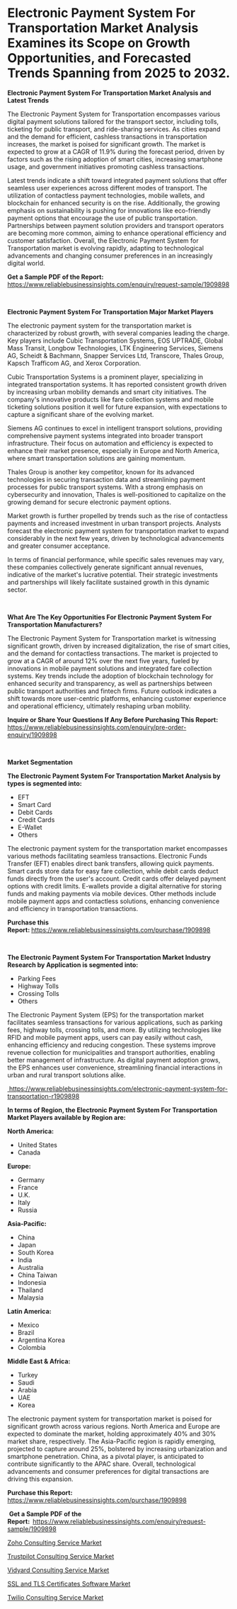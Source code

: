 <p><h1>Electronic Payment System For Transportation Market Analysis Examines its Scope on Growth Opportunities, and Forecasted Trends Spanning from 2025 to 2032.</h1></p><p><strong>Electronic Payment System For Transportation Market Analysis and Latest Trends</strong></p>
<p><p>The Electronic Payment System for Transportation encompasses various digital payment solutions tailored for the transport sector, including tolls, ticketing for public transport, and ride-sharing services. As cities expand and the demand for efficient, cashless transactions in transportation increases, the market is poised for significant growth. The market is expected to grow at a CAGR of 11.9% during the forecast period, driven by factors such as the rising adoption of smart cities, increasing smartphone usage, and government initiatives promoting cashless transactions.</p><p>Latest trends indicate a shift toward integrated payment solutions that offer seamless user experiences across different modes of transport. The utilization of contactless payment technologies, mobile wallets, and blockchain for enhanced security is on the rise. Additionally, the growing emphasis on sustainability is pushing for innovations like eco-friendly payment options that encourage the use of public transportation. Partnerships between payment solution providers and transport operators are becoming more common, aiming to enhance operational efficiency and customer satisfaction. Overall, the Electronic Payment System for Transportation market is evolving rapidly, adapting to technological advancements and changing consumer preferences in an increasingly digital world.</p></p>
<p><strong>Get a Sample PDF of the Report:&nbsp;</strong> <a href="https://www.reliablebusinessinsights.com/enquiry/request-sample/1909898?utm_campaign=2662&utm_medium=2&utm_source=Github&utm_content=ia&utm_term=11032025&utm_id=electronic-payment-system-for-transportation">https://www.reliablebusinessinsights.com/enquiry/request-sample/1909898</a></p>
<p>&nbsp;</p>
<p><strong>Electronic Payment System For Transportation Major Market Players</strong></p>
<p><p>The electronic payment system for the transportation market is characterized by robust growth, with several companies leading the charge. Key players include Cubic Transportation Systems, EOS UPTRADE, Global Mass Transit, Longbow Technologies, LTK Engineering Services, Siemens AG, Scheidt & Bachmann, Snapper Services Ltd, Transcore, Thales Group, Kapsch Trafficom AG, and Xerox Corporation.</p><p>Cubic Transportation Systems is a prominent player, specializing in integrated transportation systems. It has reported consistent growth driven by increasing urban mobility demands and smart city initiatives. The company's innovative products like fare collection systems and mobile ticketing solutions position it well for future expansion, with expectations to capture a significant share of the evolving market.</p><p>Siemens AG continues to excel in intelligent transport solutions, providing comprehensive payment systems integrated into broader transport infrastructure. Their focus on automation and efficiency is expected to enhance their market presence, especially in Europe and North America, where smart transportation solutions are gaining momentum.</p><p>Thales Group is another key competitor, known for its advanced technologies in securing transaction data and streamlining payment processes for public transport systems. With a strong emphasis on cybersecurity and innovation, Thales is well-positioned to capitalize on the growing demand for secure electronic payment options.</p><p>Market growth is further propelled by trends such as the rise of contactless payments and increased investment in urban transport projects. Analysts forecast the electronic payment system for transportation market to expand considerably in the next few years, driven by technological advancements and greater consumer acceptance.</p><p>In terms of financial performance, while specific sales revenues may vary, these companies collectively generate significant annual revenues, indicative of the market's lucrative potential. Their strategic investments and partnerships will likely facilitate sustained growth in this dynamic sector.</p></p>
<p>&nbsp;</p>
<p><strong>What Are The Key Opportunities For Electronic Payment System For Transportation Manufacturers?</strong></p>
<p><p>The Electronic Payment System for Transportation market is witnessing significant growth, driven by increased digitalization, the rise of smart cities, and the demand for contactless transactions. The market is projected to grow at a CAGR of around 12% over the next five years, fueled by innovations in mobile payment solutions and integrated fare collection systems. Key trends include the adoption of blockchain technology for enhanced security and transparency, as well as partnerships between public transport authorities and fintech firms. Future outlook indicates a shift towards more user-centric platforms, enhancing customer experience and operational efficiency, ultimately reshaping urban mobility.</p></p>
<p><strong>Inquire or Share Your Questions If Any Before Purchasing This Report:</strong> <a href="https://www.reliablebusinessinsights.com/enquiry/pre-order-enquiry/1909898?utm_campaign=2662&utm_medium=2&utm_source=Github&utm_content=ia&utm_term=11032025&utm_id=electronic-payment-system-for-transportation">https://www.reliablebusinessinsights.com/enquiry/pre-order-enquiry/1909898</a></p>
<p>&nbsp;</p>
<p><strong>Market Segmentation</strong></p>
<p><strong>The Electronic Payment System For Transportation Market Analysis by types is segmented into:</strong></p>
<p><ul><li>EFT</li><li>Smart Card</li><li>Debit Cards</li><li>Credit Cards</li><li>E-Wallet</li><li>Others</li></ul></p>
<p><p>The electronic payment system for the transportation market encompasses various methods facilitating seamless transactions. Electronic Funds Transfer (EFT) enables direct bank transfers, allowing quick payments. Smart cards store data for easy fare collection, while debit cards deduct funds directly from the user's account. Credit cards offer delayed payment options with credit limits. E-wallets provide a digital alternative for storing funds and making payments via mobile devices. Other methods include mobile payment apps and contactless solutions, enhancing convenience and efficiency in transportation transactions.</p></p>
<p><strong>Purchase this Report:&nbsp;</strong><a href="https://www.reliablebusinessinsights.com/purchase/1909898?utm_campaign=2662&utm_medium=2&utm_source=Github&utm_content=ia&utm_term=11032025&utm_id=electronic-payment-system-for-transportation">https://www.reliablebusinessinsights.com/purchase/1909898</a></p>
<p>&nbsp;</p>
<p><strong>The Electronic Payment System For Transportation Market Industry Research by Application is segmented into:</strong></p>
<p><ul><li>Parking Fees</li><li>Highway Tolls</li><li>Crossing Tolls</li><li>Others</li></ul></p>
<p><p>The Electronic Payment System (EPS) for the transportation market facilitates seamless transactions for various applications, such as parking fees, highway tolls, crossing tolls, and more. By utilizing technologies like RFID and mobile payment apps, users can pay easily without cash, enhancing efficiency and reducing congestion. These systems improve revenue collection for municipalities and transport authorities, enabling better management of infrastructure. As digital payment adoption grows, the EPS enhances user convenience, streamlining financial interactions in urban and rural transport solutions alike.</p></p>
<p><a href="https://www.reliablebusinessinsights.com/electronic-payment-system-for-transportation-r1909898?utm_campaign=2662&utm_medium=2&utm_source=Github&utm_content=ia&utm_term=11032025&utm_id=electronic-payment-system-for-transportation">&nbsp;https://www.reliablebusinessinsights.com/electronic-payment-system-for-transportation-r1909898</a></p>
<p><strong>In terms of Region, the Electronic Payment System For Transportation Market Players available by Region are:</strong></p>
<p>
    <p> <strong> North America: </strong>
        <ul>
            <li>United States</li>
            <li>Canada</li>
        </ul>
        </p> 
    <p> <strong> Europe: </strong>
        <ul>
            <li>Germany</li>
            <li>France</li>
            <li>U.K.</li>
            <li>Italy</li>
            <li>Russia</li>
        </ul>
        </p> 
    <p> <strong> Asia-Pacific: </strong>
        <ul>
            <li>China</li>
            <li>Japan</li>
            <li>South Korea</li>
            <li>India</li>
            <li>Australia</li>
            <li>China Taiwan</li>
            <li>Indonesia</li>
            <li>Thailand</li>
            <li>Malaysia</li>
        </ul>
        </p> 
    <p> <strong> Latin America: </strong>
        <ul>
            <li>Mexico</li>
            <li>Brazil</li>
            <li>Argentina Korea</li>
            <li>Colombia</li>
        </ul>
        </p> 
    <p> <strong> Middle East & Africa: </strong>
        <ul>
            <li>Turkey</li>
            <li>Saudi</li>
            <li>Arabia</li>
            <li>UAE</li>
            <li>Korea</li>
        </ul>
    </p>
    </p>
<p><p>The electronic payment system for transportation market is poised for significant growth across various regions. North America and Europe are expected to dominate the market, holding approximately 40% and 30% market share, respectively. The Asia-Pacific region is rapidly emerging, projected to capture around 25%, bolstered by increasing urbanization and smartphone penetration. China, as a pivotal player, is anticipated to contribute significantly to the APAC share. Overall, technological advancements and consumer preferences for digital transactions are driving this expansion.</p></p>
<p><strong>Purchase this Report: </strong><a href="https://www.reliablebusinessinsights.com/purchase/1909898?utm_campaign=2662&utm_medium=2&utm_source=Github&utm_content=ia&utm_term=11032025&utm_id=electronic-payment-system-for-transportation">https://www.reliablebusinessinsights.com/purchase/1909898</a></p>
<p>&nbsp;<strong>Get a Sample PDF of the Report:&nbsp;&nbsp;</strong><a href="https://www.reliablebusinessinsights.com/enquiry/request-sample/1909898?utm_campaign=2662&utm_medium=2&utm_source=Github&utm_content=ia&utm_term=11032025&utm_id=electronic-payment-system-for-transportation">https://www.reliablebusinessinsights.com/enquiry/request-sample/1909898</a></p>
<p><strong></strong></p>
<p><p><a href="https://github.com/danitkeavyx7/Market-Research-Report-List-1/blob/main/zoho-consulting-service-market.md?utm_campaign=2662&utm_medium=2&utm_source=Github&utm_content=ia&utm_term=11032025&utm_id=electronic-payment-system-for-transportation">Zoho Consulting Service Market</a></p><p><a href="https://github.com/botocniveda/Market-Research-Report-List-1/blob/main/trustpilot-consulting-service-market.md?utm_campaign=2662&utm_medium=2&utm_source=Github&utm_content=ia&utm_term=11032025&utm_id=electronic-payment-system-for-transportation">Trustpilot Consulting Service Market</a></p><p><a href="https://github.com/taffouasaoka/Market-Research-Report-List-1/blob/main/vidyard-consulting-service-market.md?utm_campaign=2662&utm_medium=2&utm_source=Github&utm_content=ia&utm_term=11032025&utm_id=electronic-payment-system-for-transportation">Vidyard Consulting Service Market</a></p><p><a href="https://github.com/moorsdorak31/Market-Research-Report-List-1/blob/main/ssl-and-tls-certificates-software-market.md?utm_campaign=2662&utm_medium=2&utm_source=Github&utm_content=ia&utm_term=11032025&utm_id=electronic-payment-system-for-transportation">SSL and TLS Certificates Software Market</a></p><p><a href="https://github.com/kuciakkukalo/Market-Research-Report-List-1/blob/main/twilio-consulting-service-market.md?utm_campaign=2662&utm_medium=2&utm_source=Github&utm_content=ia&utm_term=11032025&utm_id=electronic-payment-system-for-transportation">Twilio Consulting Service Market</a></p></p>